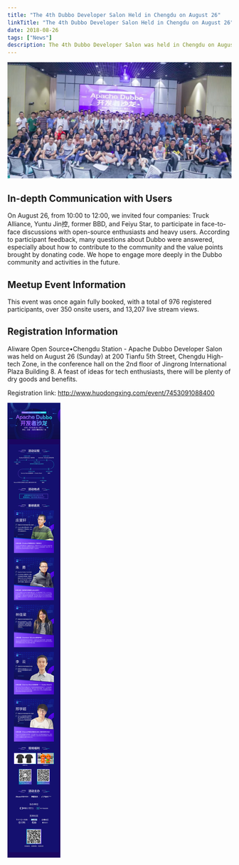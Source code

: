 ```yaml
---
title: "The 4th Dubbo Developer Salon Held in Chengdu on August 26"
linkTitle: "The 4th Dubbo Developer Salon Held in Chengdu on August 26"
date: 2018-08-26
tags: ["News"]
description: The 4th Dubbo Developer Salon was held in Chengdu on August 26.
---
```



![img](/imgs/blog/meetup-chengdu/all-hands.webp)

## In-depth Communication with Users

On August 26, from 10:00 to 12:00, we invited four companies: Truck Alliance, Yuntu Jin控, former BBD, and Feiyu Star, to participate in face-to-face discussions with open-source enthusiasts and heavy users. According to participant feedback, many questions about Dubbo were answered, especially about how to contribute to the community and the value points brought by donating code. We hope to engage more deeply in the Dubbo community and activities in the future.

## Meetup Event Information

This event was once again fully booked, with a total of 976 registered participants, over 350 onsite users, and 13,207 live stream views.


## Registration Information

Aliware Open Source•Chengdu Station - Apache Dubbo Developer Salon was held on August 26 (Sunday) at 200 Tianfu 5th Street, Chengdu High-tech Zone, in the conference hall on the 2nd floor of Jingrong International Plaza Building 8. A feast of ideas for tech enthusiasts, there will be plenty of dry goods and benefits. 

Registration link: http://www.huodongxing.com/event/7453091088400
 
![img](/imgs/blog/dubbo-chengdu-meetup-img.jpg)

